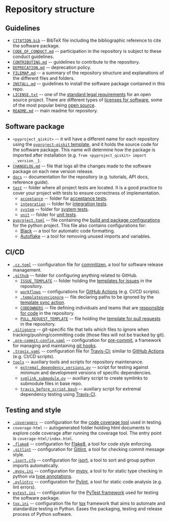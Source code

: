# Repository structure

## Guidelines

- [`CITATION.bib`](CITATION.bib) --
  BibTeX file including the bibliographic reference to cite the software package.
- [`CODE_OF_CONDUCT.md`](CODE_OF_CONDUCT.md) --
  participation in the repository is subject to these conduct guidelines.
- [`CONTRIBUTING.md`](CONTRIBUTING.md) --
  guidelines to contribute to the repository.
- [`DEPRECATION.md`](DEPRECATION.md) --
  deprecation policy.
- [`FILEMAP.md`](FILEMAP.md) --
  a summary of the repository structure and explanations of the different files and folders.
- [`INSTALL.md`](INSTALL.md) --
  guidelines to install the software package contained in this repo.
- [`LICENSE.txt`](LICENSE.txt) --
  one of the [standard legal requirements](https://docs.github.com/en/repositories/managing-your-repositorys-settings-and-features/customizing-your-repository/licensing-a-repository) for an open source project. There are different types of [licenses for software](https://en.wikipedia.org/wiki/Software_license), some of the most popular being [open source](https://opensource.org/licenses).
- [`README.md`](README.md) -- 
  main readme for repository.


## Software package

- `<pyproject_qiskit>` -- 
  it will have a different name for each repository using the [`pyproject-qiskit` template](https://github.com/pedrorrivero/pyproject-qiskit), and it holds the source code for the software package. This name will determine how the package is imported after installation (e.g. `from <pyproject_qiskit> import __version__`).
- [`CHANGELOG.md`](CHANGELOG.md) --
  file that logs all the changes made to the software package on each new version release.
- [`docs`](docs) -- 
  documentation for the repository (e.g. tutorials, API docs, reference guide).
- [`test`](test) -- 
  folder where all project tests are located. It is a good practice to cover your project with tests to ensure correctness of implementation.
  - [`acceptance`](test/acceptance/) -- 
    folder for [acceptance tests](https://en.wikipedia.org/wiki/Acceptance_testing).
  - [`integration`](test/integration/) -- 
    folder for [integration tests](https://en.wikipedia.org/wiki/Integration_testing).
  - [`system`](test/system/) -- 
    folder for [system tests](https://en.wikipedia.org/wiki/System_testing).
  - [`unit`](test/unit/) -- 
    folder for [unit tests](https://en.wikipedia.org/wiki/Unit_testing).
- [`pyproject.toml`](pyproject.toml) --
  file containing the [build and package configurations](https://packaging.python.org/en/latest/guides/writing-pyproject-toml/) for the python project. This file also contains configurations for:
  - [Black](https://black.readthedocs.io/) --
    a tool for automatic code formatting.
  - [Autoflake](https://github.com/PyCQA/autoflake) -- 
    a tool for removing unused imports and variables.


## CI/CD

- [`.cz.toml`](.cz.toml) --
  configuration file for [commitizen](https://commitizen-tools.github.io/commitizen/), a tool for software release management.
- [`.github`](.github) -- 
  folder for configuring anything related to GitHub.
  - [`ISSUE_TEMPLATE`](.github/ISSUE_TEMPLATE/) -- 
    folder holding the [templates for issues](https://docs.github.com/en/communities/using-templates-to-encourage-useful-issues-and-pull-requests/manually-creating-a-single-issue-template-for-your-repository) in the repository.
  - [`workflows`](.github/workflows/) -- 
    configurations for [GitHub Actions](https://docs.github.com/en/actions) (e.g. CI/CD scripts).
  - [`.templatesyncignore`](.github/.templatesyncignore) -- 
    file declaring paths to be ignored by the [template sync action](https://github.com/marketplace/actions/actions-template-sync).
  - [`CODEOWNERS`](.github/CODEOWNERS) -- 
    file defining individuals and teams that are [responsible for code](https://docs.github.com/en/repositories/managing-your-repositorys-settings-and-features/customizing-your-repository/about-code-owners) in the repository.
  - [`PULL_REQUEST_TEMPLATE`](.github/PULL_REQUEST_TEMPLATE.md) -- 
    file holding the [template for pull requests](https://docs.github.com/en/communities/using-templates-to-encourage-useful-issues-and-pull-requests/creating-a-pull-request-template-for-your-repository) in the repository.
- [`.gitignore`](.gitignore) --
  git-specific file that tells which files to ignore when tracking/pushing/committing code (those files will not be tracked by git).
- [`.pre-commit-config.yaml`](.pre-commit-config.yaml) --
  configuration for [pre-commit](https://pre-commit.com/), a framework for managing and maintaining [git hooks](https://git-scm.com/book/en/v2/Customizing-Git-Git-Hooks).
- [`.travis.yaml`](.travis.yaml) --
  configuration file for [Travis-CI](https://www.travis-ci.com/); similar to [GitHub Actions](https://docs.github.com/en/actions) (e.g. CI/CD scripts).
- [`tools`](tools) -- 
  auxiliary tools and scripts for repository maintenance.
  - [`extremal_dependency_versions.py`](tools/extremal_dependency_versions.py) --
    script for testing against minimum and development versions of specific dependencies.
  - [`symlink_submodule.py`](tools/symlink_submodule.py) -- 
    auxiliary script to create symlinks to submodule files in base repo.
  - [`travis_before_script.bash`](tools/travis_before_script.bash) --
    auxiliary script for extremal dependency testing using [Travis-CI](https://www.travis-ci.com/).


## Testing and style

- [`.coveragerc`](.coveragerc) --
  configuration for the [code coverage tool](https://coverage.readthedocs.io) used in testing.
- `coverage-html` -- 
  autogenerated folder holding html documents to explore code coverage after running the coverage tool. The entry point is `coverage-html/index.html`.
- [`.flake8`](.flake8) --
  configuration for [Flake8](https://flake8.pycqa.org/), a tool for code style enforcing.
- [`.gitlint`](.gitlint) --
  configuration for [Gitlint](https://jorisroovers.com/gitlint/latest/), a tool for checking commit message style.
- [`.isort.cfg`](.isort.cfg) --
  configuration for [isort](https://pycqa.github.io/isort/), a tool to sort and group python imports automatically.
- [`.mypy.ini`](.mypy.ini) --
  configuration for [mypy](https://www.mypy-lang.org/), a tool to for static type checking in python via [type annotations](https://docs.python.org/3/library/typing.html).
- [`.pylintrc`](.pylintrc) --
  configuration for [Pylint](https://pylint.readthedocs.io/), a tool for static code analysis (e.g. lint errors).
- [`pytest.ini`](pytest.ini) --
  configuration for the [PyTest framework](https://pytest.org) used for testing the software package.
- [`tox.ini`](tox.ini) -- 
  configuration file for [tox](https://tox.readthedocs.io/en/latest/) framework that aims to automate and standardize testing in Python. Eases the packaging, testing and release process of Python software.
